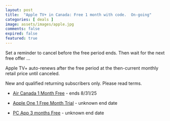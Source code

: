 ```yaml
---
layout: post
title:  "Apple TV+ in Canada: Free 1 month with code.  On-going"
categories: [ deals ]
image: assets/images/apple.jpg
comments: false
expired: false
featured: true
---
```


Set a reminder to cancel before the free period ends.  Then wait for the next free offer ...

Apple TV+ auto-renews after the free period at the then-current monthly retail price until canceled.

New and qualified returning subscribers only.  Please read terms.

- [Air Canada 1 Month Free](https://redeem.services.apple/aircanada-mts-2023) - ends 8/31/25


- [Apple One 1 Free Month Trial](https://one.apple.com/ca/tv/?ign-itscg=10000&ign-itsct=one-NA-tvhro-bnr-apl-avl-102020) - unknown end date


- [PC App 3 months Free](https://forums.redflagdeals.com/apple-tv-free-appletv-3-months-other-apple-services-pc-optimum-offer-ymmv-2755339/) - unknown end date

<!--

https://tv.apple.com/includes/commerce/authenticate?returnPath=/redeem?ctx=tv%26code=MTLY6997PANW

https://redeem.services.apple/uberappletv?itscg=MC_30000&itsct=atvp_brand_omd&mttn3pid=uber&mttnagencyid=a5e&mttncc=US&mttnsiteid=143238&mttnsubad=04621974

https://redeem.services.apple/card-apple-entertainment-offer-1-2024

-->